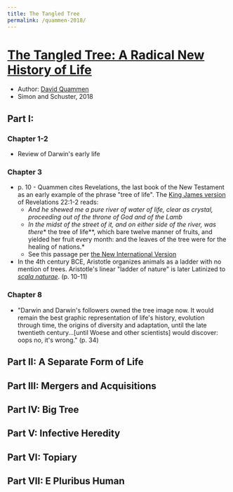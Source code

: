 ```yaml
---
title: The Tangled Tree
permalink: /quammen-2018/
---
```


# [The Tangled Tree: A Radical New History of Life](https://www.simonandschuster.com/books/The-Tangled-Tree/David-Quammen/9781476776637) 
* Author: [David Quammen](https://en.wikipedia.org/wiki/David_Quammen)
* Simon and Schuster, 2018

## Part I:
### Chapter 1-2
* Review of Darwin's early life

### Chapter 3
* p. 10 - Quammen cites Revelations, the last book of the New Testament as an early example of the phrase "tree of life".  The [King James version](https://www.youtube.com/watch?v=x5c2iRHlAHA) of Revelations 22:1-2 reads: 
	* *And he shewed me a pure river of water of life, clear as crystal, proceeding out of the throne of God and of the Lamb*
	* *In the midst of the street of it, and on either side of the river, was there** the tree of life**, which bare twelve manner of fruits, and yielded her fruit every month: and the leaves of the tree were for the healing of nations.*
	* See this passage per [the New International Version](https://www.biblegateway.com/passage/?search=Revelation%2022&version=NIV)
* In the 4th century BCE, Aristotle organizes animals as a ladder with no mention of trees. Aristotle's linear "ladder of nature" is later Latinized to [*scala naturae*](https://sites.google.com/site/aristotlethebiologist/aristotle-s-biology/great-chain-of-being). (p. 10-11)

### Chapter 8
* "Darwin and Darwin's followers owned the tree image now. It would remain the best graphic representation of life's history, evolution through time, the origins of diversity and adaptation, until the late twentieth century...[until Woese and other scientists] would discover: oops no, it's wrong." (p. 34)


## Part II: A Separate Form of Life
## Part III: Mergers and Acquisitions
## Part IV: Big Tree
## Part V: Infective Heredity
## Part VI: Topiary
## Part VII: E Pluribus Human
